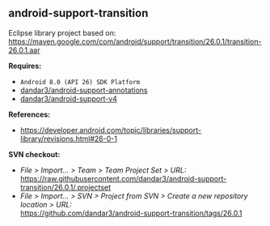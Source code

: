 ## android-support-transition

Eclipse library project based on:<br/>
https://maven.google.com/com/android/support/transition/26.0.1/transition-26.0.1.aar

**Requires:**
- `Android 8.0 (API 26) SDK Platform`
- [dandar3/android-support-annotations](https://github.com/dandar3/android-support-annotations/tree/26.0.1)
- [dandar3/android-support-v4](https://github.com/dandar3/android-support-v4/tree/26.0.1)

**References:**
- https://developer.android.com/topic/libraries/support-library/revisions.html#26-0-1

**SVN checkout:**
- _File > Import... > Team > Team Project Set > URL:_<br/>
  https://raw.githubusercontent.com/dandar3/android-support-transition/26.0.1/.projectset
- _File > Import... > SVN > Project from SVN > Create a new repository location > URL:_<br/> 
  https://github.com/dandar3/android-support-transition/tags/26.0.1